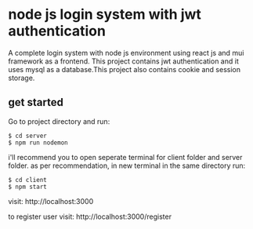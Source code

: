 # node js login system with jwt authentication

A complete login system with node js environment using react js and mui framework as a frontend. This project contains jwt authentication and it uses mysql as a database.This project also contains cookie and session storage.

## get started

Go to project directory and run:

```
$ cd server
$ npm run nodemon
```


i'll recommend you to open seperate terminal for client folder and server folder.
as per recommendation, in new terminal in the same directory run:

```
$ cd client
$ npm start
```
visit: http://localhost:3000

to register user visit: http://localhost:3000/register
